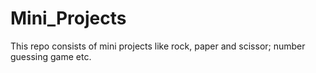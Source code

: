 # Mini_Projects

This repo consists of mini projects like rock, paper and scissor; number guessing game etc.
